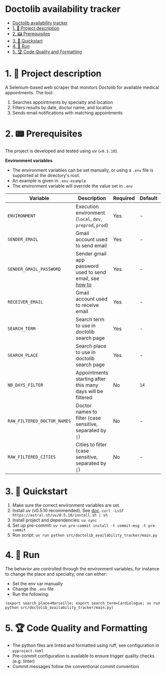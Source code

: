 # Doctolib availability tracker

- [Doctolib availability tracker](#doctolib-availability-tracker)
- [1. 💬 Project description](#1--project-description)
- [2. 📟 Prerequisites](#2--prerequisites)
- [3. 🔌 Quickstart](#3--quickstart)
- [4. 🚀 Run](#4--run)
- [5. 🏆 Code Quality and Formatting](#5--code-quality-and-formatting)


# 1. 💬 Project description

A Selenium-based web scraper that monitors Doctolib for available medical appointments. The tool:

1. Searches appointments by specialty and location
2. Filters results by date, doctor name, and location
3. Sends email notifications with matching appointments

# 2. 📟 Prerequisites

The project is developed and tested using uv (`v0.5.10`).


**Environment variables**

- The environment variables can be set manually, or using a `.env` file is supported at the directory's root.
- An example is given in `.env-example`
- The environment variable will override the value set in `.env`

| Variable | Description | Required | Default | Examples |
|----------|-------------|----------|---------|-----------|
| `ENVIRONMENT` | Execution environment (`local`, `dev`, `preprod`, `prod`) | Yes | - | - |
| `SENDER_EMAIL` | Gmail account used to send email | Yes | - | - |
| `SENDER_GMAIL_PASSWORD` | Sender gmail app password used to send email, see [how to](https://stackoverflow.com/questions/72478573/how-to-send-an-email-using-python-after-googles-policy-update-on-not-allowing-j) | Yes | - | - |
| `RECEIVER_EMAIL` | Gmail account used to receive email | Yes | - | - |
| `SEARCH_TERM` | Search term to use in doctolib search page | Yes | - | `ORL` |
| `SEARCH_PLACE` | Search place to use in doctolib search page | Yes | - | `Paris`, `Agen` |
| `NB_DAYS_FILTER` | Appointments starting after this many days will be filtered | No | `14` | `90` |
| `RAW_FILTERED_DOCTOR_NAMES` | Doctor names to filter (case sensitive, separated by `\|`) | No | - | `Dupont`, `Dupont\|DURAND` |
| `RAW_FILTERED_CITIES` | Cities to filter (case sensitive, separated by `\|`) | No | - | `Périgueux`, `Périgueux\|Agen` |


# 3. 🔌 Quickstart

1. Make sure the correct environment variables are set.
2. Install uv (v0.5.10 recommended). See [doc](https://docs.astral.sh/uv/getting-started/installation/). `curl -LsSf https://astral.sh/uv/0.5.10/install.sh | sh`
3. Install project and dependencies: `uv sync`
4. Set up pre-commit: `uv run pre-commit install -t commit-msg -t pre-commit`
5. Run script: `uv run python src/doctolib_availability_tracker/main.py`


# 4. 🚀 Run

The behavior are controlled through the environment variables, for instance to change the place and specialty, one can either:
- Set the env var manually
- Change the `.env` file
- Run the following:
```shell
(export search_place=Marseille; export search_term=Cardiologue; uv run python src/doctolib_availability_tracker/main.py)
```

# 5. 🏆 Code Quality and Formatting

- The python files are linted and formatted using ruff, see configuration in `pyproject.toml`
- Pre-commit configuration is available to ensure trigger quality checks (e.g. linter)
- Commit messages follow the conventional commit convention
